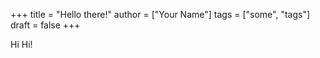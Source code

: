 +++
title = "Hello there!"
author = ["Your Name"]
tags = ["some", "tags"]
draft = false
+++

Hi Hi!
